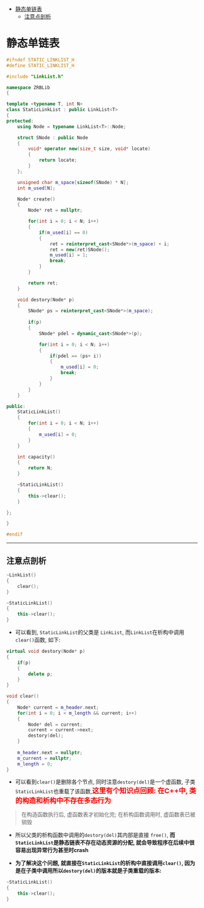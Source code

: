 - [静态单链表](#静态单链表)
  - [注意点剖析](#注意点剖析)

# 静态单链表

```C++
#ifndef STATIC_LINKLIST_H
#define STATIC_LINKLIST_H

#include "LinkList.h"

namespace ZRBLib
{

template <typename T, int N>
class StaticLinkList : public LinkList<T>
{
protected:
    using Node = typename LinkList<T>::Node;

    struct SNode : public Node
    {
        void* operator new(size_t size, void* locate)
        {
            return locate;
        }
    };

    unsigned char m_space[sizeof(SNode) * N];
    int m_used[N];

    Node* create()
    {
        Node* ret = nullptr;

        for(int i = 0; i < N; i++)
        {
            if(m_used[i] == 0)
            {
                ret = reinterpret_cast<SNode*>(m_space) + i;
                ret = new(ret)SNode();
                m_used[i] = 1;
                break;
            }
        }

        return ret;
    }

    void destory(Node* p)
    {
        SNode* ps = reinterpret_cast<SNode*>(m_space);
        
        if(p)
        {
            SNode* pdel = dynamic_cast<SNode*>(p);

            for(int i = 0; i < N; i++)
            {
                if(pdel == (ps+ i))
                {
                    m_used[i] = 0;
                    break;
                }
            }
        }
    }

public:
    StaticLinkList()
    {
        for(int i = 0; i < N; i++)
        {
            m_used[i] = 0;
        }
    }

    int capacity()
    {
        return N;
    }

    ~StaticLinkList()
    {
        this->clear();
    }

};

}

#endif
```

***
## 注意点剖析

```C++
~LinkList()
{
    clear();
}

~StaticLinkList()
{
    this->clear();
}
```

* 可以看到, ```StaticLinkList```的父类是 ```LinkList```, 而```LinkList```在析构中调用```clear()```函数, 如下:

```C++
virtual void destory(Node* p)
{
    if(p)
    {
        delete p;
    }
}

void clear()
{
    Node* current = m_header.next;
    for(int i = 0; i < m_length && current; i++)
    {
        Node* del = current;
        current = current->next;
        destory(del);
    }
    
    m_header.next = nullptr;
    m_current = nullptr;
    m_length = 0;
}
```
* 可以看到```clear()```是删除各个节点, 同时注意```destory(del)```是一个虚函数, 子类```StaticLinkList```也重载了该函数,<font color=#FF0000 size=4>**这里有个知识点回顾: 在C++中, 类的构造和析构中不存在多态行为**</font>
>在构造函数执行后, 虚函数表才初始化完; 在析构函数调用时, 虚函数表已被销毁

* 所以父类的析构函数中调用的```destory(del)```其内部是直接 ```free()```, **而```StaticLinkList```是静态链表不存在动态资源的分配, 就会导致程序在后续中很容易出现异常行为甚至时crash**
  
* **为了解决这个问题, 就直接在```StaticLinkList```的析构中直接调用```clear()```, 因为是在子类中调用所以```destory(del)```的版本就是子类重载的版本:**

```C++
~StaticLinkList()
{
    this->clear();
}
```